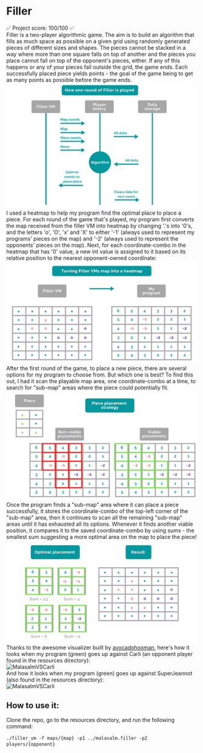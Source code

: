 # Filler
✅  Project score: 100/100  ✅  
Filler is a two-player algorithmic game. The aim is to build an algorithm that fills as much space as possible on a given grid using randomly generated pieces of different sizes and shapes. The pieces cannot be stacked in a way where more than one square falls on top of another and the pieces you place cannot fall on top of the opponent's pieces, either. If any of this happens or any of your pieces fall outside the grid, the game ends. Each successfully placed piece yields points - the goal of the game being to get as many points as possible before the game ends.  
![FillerRound](./RMSrcs/FillerRound.png)  
I used a heatmap to help my program find the optimal place to place a piece. For each round of the game that's played, my program first converts the map received from the filler VM into heatmap by changing '.'s into '0's, and the letters 'o', 'O', 'x' and 'X' to either '-1' (always used to represent my programs' pieces on the map) and '-2' (always used to represent the opponents' pieces on the map). Next, for each coordinate-combo in the heatmap that has '0' value, a new int value is assigned to it based on its relative position to the nearest opponent-owned coordinate:  
![FillerHeatmap](./RMSrcs/FillerHeatmap.png)  
After the first round of the game, to place a new piece, there are several options for my program to choose from. But which one is best? To find this out, I had it scan the playable map area, one coordinate-combo at a time, to search for "sub-map" areas where the piece could potentially fit.  
![FillerPlacement](./RMSrcs/FillerPlacement.png)  
Once the program finds a "sub-map" area where it can place a piece successfully, it stores the coordinate-combo of the top-left corner of the "sub-map" area, then it continues to scan all the remaining "sub-map" areas until it has exhausted all its options. Whenever it finds another viable position, it compares it to the saved coordinate-combo by using sums - the smallest sum suggesting a more optimal area on the map to place the piece!  
![FillerResult](./RMSrcs/Result.png)  
Thanks to the awesome visualizer built by [avocadohooman](https://github.com/avocadohooman/42-filler), here's how it looks when my program (green) goes up against Carli (an opponent player found in the resources directory):  
![MalasalmVSCarli](./RMSrcs/MvsC.gif)  
And how it looks when my program (green) goes up against SuperJeannot (also found in the resources directory):  
![MalasalmVSCarli](./RMSrcs/MvsSJ.gif)  

## How to use it:
Clone the repo, go to the resources directory, and run the following command:
```
./filler_vm -f maps/{map} -p1 ../malasalm.filler -p2 players/{opponent}
```

